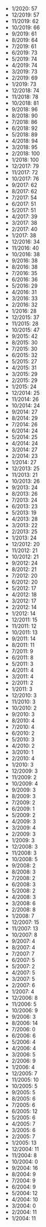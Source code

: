 *  1/2020: 57
*  12/2019: 57
*  11/2019: 62
*  10/2019: 66
*  9/2019: 61
*  8/2019: 64
*  7/2019: 61
*  6/2019: 73
*  5/2019: 74
*  4/2019: 74
*  3/2019: 73
*  2/2019: 69
*  1/2019: 73
*  12/2018: 74
*  11/2018: 78
*  10/2018: 81
*  9/2018: 96
*  8/2018: 90
*  7/2018: 86
*  6/2018: 92
*  5/2018: 89
*  4/2018: 94
*  3/2018: 95
*  2/2018: 100
*  1/2018: 100
*  12/2017: 79
*  11/2017: 72
*  10/2017: 76
*  9/2017: 62
*  8/2017: 62
*  7/2017: 54
*  6/2017: 51
*  5/2017: 51
*  4/2017: 39
*  3/2017: 38
*  2/2017: 40
*  1/2017: 38
*  12/2016: 34
*  11/2016: 40
*  10/2016: 38
*  9/2016: 38
*  8/2016: 38
*  7/2016: 35
*  6/2016: 36
*  5/2016: 29
*  4/2016: 31
*  3/2016: 33
*  2/2016: 32
*  1/2016: 28
*  12/2015: 37
*  11/2015: 28
*  10/2015: 47
*  9/2015: 42
*  8/2015: 30
*  7/2015: 30
*  6/2015: 32
*  5/2015: 27
*  4/2015: 31
*  3/2015: 29
*  2/2015: 29
*  1/2015: 24
*  12/2014: 25
*  11/2014: 26
*  10/2014: 24
*  9/2014: 27
*  8/2014: 29
*  7/2014: 26
*  6/2014: 24
*  5/2014: 25
*  4/2014: 24
*  3/2014: 27
*  2/2014: 23
*  1/2014: 27
*  12/2013: 25
*  11/2013: 21
*  10/2013: 26
*  9/2013: 24
*  8/2013: 26
*  7/2013: 24
*  6/2013: 23
*  5/2013: 19
*  4/2013: 28
*  3/2013: 22
*  2/2013: 25
*  1/2013: 24
*  12/2012: 20
*  11/2012: 21
*  10/2012: 21
*  9/2012: 24
*  8/2012: 21
*  7/2012: 20
*  6/2012: 20
*  5/2012: 17
*  4/2012: 18
*  3/2012: 17
*  2/2012: 14
*  1/2012: 14
*  12/2011: 15
*  11/2011: 12
*  10/2011: 13
*  9/2011: 14
*  8/2011: 11
*  7/2011: 9
*  6/2011: 8
*  5/2011: 3
*  4/2011: 4
*  3/2011: 4
*  2/2011: 2
*  1/2011: 3
*  12/2010: 3
*  11/2010: 3
*  10/2010: 2
*  9/2010: 3
*  8/2010: 4
*  7/2010: 4
*  6/2010: 2
*  5/2010: 3
*  4/2010: 2
*  3/2010: 1
*  2/2010: 4
*  1/2010: 3
*  12/2009: 3
*  11/2009: 2
*  10/2009: 4
*  9/2009: 3
*  8/2009: 3
*  7/2009: 2
*  6/2009: 1
*  5/2009: 2
*  4/2009: 3
*  3/2009: 4
*  2/2009: 3
*  1/2009: 3
*  12/2008: 3
*  11/2008: 3
*  10/2008: 5
*  9/2008: 2
*  8/2008: 3
*  7/2008: 2
*  6/2008: 3
*  5/2008: 2
*  4/2008: 3
*  3/2008: 6
*  2/2008: 8
*  1/2008: 7
*  12/2007: 15
*  11/2007: 13
*  10/2007: 8
*  9/2007: 4
*  8/2007: 4
*  7/2007: 7
*  6/2007: 5
*  5/2007: 2
*  4/2007: 5
*  3/2007: 5
*  2/2007: 6
*  1/2007: 4
*  12/2006: 8
*  11/2006: 5
*  10/2006: 9
*  9/2006: 3
*  8/2006: 14
*  7/2006: 0
*  6/2006: 6
*  5/2006: 4
*  4/2006: 4
*  3/2006: 5
*  2/2006: 9
*  1/2006: 4
*  12/2005: 7
*  11/2005: 10
*  10/2005: 5
*  9/2005: 5
*  8/2005: 6
*  7/2005: 6
*  6/2005: 12
*  5/2005: 6
*  4/2005: 7
*  3/2005: 6
*  2/2005: 7
*  1/2005: 13
*  12/2004: 11
*  11/2004: 8
*  10/2004: 0
*  9/2004: 16
*  8/2004: 9
*  7/2004: 9
*  6/2004: 9
*  5/2004: 12
*  4/2004: 10
*  3/2004: 0
*  2/2004: 11
*  1/2004: 11